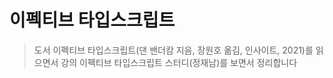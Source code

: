 # 이펙티브 타입스크립트

> 도서 이펙티브 타입스크립트(댄 밴더캄 지음, 장원호 옮김, 인사이트, 2021)를 읽으면서 강의 이펙티브 타입스크립트 스터디(정재남)를 보면서 정리합니다

